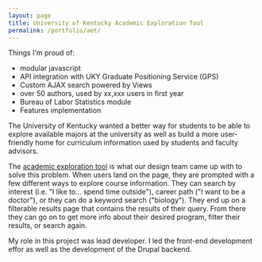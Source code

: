 ```yaml
---
layout: page
title: University of Kentucky Academic Exploration Tool
permalink: /portfolio/aet/
---
```


Things I'm proud of:
 - modular javascript
 - API integration with UKY Graduate Positioning Service (GPS)
 - Custom AJAX search powered by Views
 - over 50 authors, used by xx,xxx users in first year
 - Bureau of Labor Statistics module
 - Features implementation

The University of Kentucky wanted a better way for students to be able to explore available majors at the university as well as build a more user-friendly home for curriculum information used by students and faculty advisors.

The [academic exploration tool](http://www.uky.edu/academics) is what our design team came up with to solve this problem. When users land on the page, they are prompted with a few different ways to explore course information. They can search by interest (i.e. "I like to... spend time outside"), career path ("I want to be a doctor"), or they can do a keyword search ("biology"). They end up on a filterable results page that contains the results of their query. From there they can go on to get more info about their desired program, filter their results, or search again.

My role in this project was lead developer. I led the front-end development effor as well as the development of the Drupal backend.

